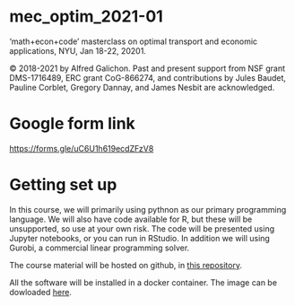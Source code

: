 # mec_optim_2021-01
‘math+econ+code’ masterclass on optimal transport and economic applications, NYU, Jan 18-22, 20201.

© 2018-2021 by Alfred Galichon. Past and present support from NSF grant DMS-1716489, ERC grant CoG-866274, and contributions by Jules Baudet, Pauline Corblet, Gregory Dannay, and James Nesbit are acknowledged.

# Google form link
https://forms.gle/uC6U1h619ecdZFzV8

# Getting set up

In this course, we will primarily using pythnon as our primary programming language. We will also have code available for R, but these will be unsupported, so use at your own risk. The code will be presented using Jupyter notebooks, or you can run in RStudio. In addition we will using Gurobi, a commercial linear programming solver. 

The course material will be hosted on github, in [this repository](https://github.com/math-econ-code/mec_optim_2021-01). 

All the software will be installed in a docker container. The image can be dowloaded [here](https://hub.docker.com/repository/docker/alfredgalichon/mec_optim).
